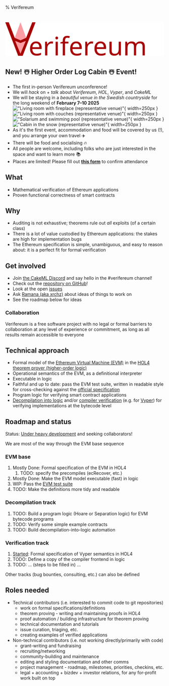 % Verifereum

# !["Verifereum logo"](verifereum-logo-big.svg "Verifereum")

## New! ☃️ Higher Order Log Cabin ☃️ Event!
- The first in-person Verifereum unconference!
- We will *hack* on + *talk* about *Verifereum*, *HOL*, *Vyper*, and *CakeML*
- We will be staying in a *beautiful venue in the Swedish countryside* for the long weekend of **February 7–10 2025** <br>
    !["Living room with fireplace (representative venue)"](venue1.png "fireplace"){ width=250px } !["Living room with couches (representative venue)"](venue2.png "couches"){ width=250px }
    !["Solarium and swimming pool (representative venue)"](venue3.png "solarium"){ width=250px } !["Cabin in the snow (representative venue)"](venue4.png "snow"){ width=250px }
- As it's the first event, accommodation and food will be covered by us (!), and you arrange your own travel ✈️
- There will be food and socialising 🔥
- All people are welcome, including folks who are just interested in the space and want to learn more 📚
- Places are limited! Please fill out **[this form](https://forms.gle/KzT7VJe2n8S1dKmN8)** to confirm attendance

## What

- Mathematical verification of Ethereum applications
- Proven functional correctness of smart contracts

## Why

- Auditing is not exhaustive; theorems rule out _all_ exploits (of a certain class)
- There is a lot of value custodied by Ethereum applications: the stakes are high for implementation bugs
- The Ethereum specification is simple, unambiguous, and easy to reason about: it is a perfect fit for formal verification

## Get involved
- Join [the CakeML Discord](https://discord.gg/a8UUs6Ce6m) and say hello in the #verifereum channel!
- Check out the [repository on GitHub](https://github.com/verifereum/verifereum)!
- Look at the open [issues](https://github.com/verifereum/verifereum/issues)
- Ask [Ramana (aka xrchz)](https://github.com/xrchz) about ideas of things to work on
- See the roadmap below for ideas

### Collaboration

Verifereum is a free software project with no legal or formal barriers to collaboration at any level of experience or commitment, as long as all results remain accessible to everyone

## Technical approach

- Formal model of the [Ethereum Virtual Machine (EVM)](https://ethereum.org/en/developers/docs/evm/) in the [HOL4 theorem prover (higher-order logic)](https://hol-theorem-prover.org)
- Operational semantics of the EVM, as a definitional interpreter
- Executable in logic
- Faithful and up to date: pass the EVM test suite, written in readable style for cross-checking against the [official specification](https://github.com/ethereum/execution-specs/)
- Program logic for verifying smart contract applications
- [Decompilation into logic](https://www.cl.cam.ac.uk/~mom22/decompilation/) and/or [compiler verification](https://cakeml.org) (e.g. for [Vyper](https://vyperlang.org)) for verifying implementations at the bytecode level

## Roadmap and status

Status: [Under heavy development](https://github.com/verifereum/verifereum/commits/main/) and seeking collaborators!

We are most of the way through the EVM base sequence

### EVM base
1. Mostly Done: Formal specification of the EVM in HOL4
   1. TODO: specify the precompiles (ecRecover, etc.)
2. Mostly Done: Make the EVM model executable (fast) in logic
3. WIP: Pass the [EVM test suite](https://github.com/ethereum/tests/)
4. TODO: Make the definitions more tidy and readable

### Decompilation track
1. TODO: Build a program logic (Hoare or Separation logic) for EVM bytecode programs
2. TODO: Verify some simple example contracts
3. TODO: Build decompilation-into-logic automation

### Verification track
1. [Started](https://github.com/xrchz/vyper-hol): Formal specification of Vyper semantics in HOL4
2. TODO: Define a copy of the compiler frontend in logic
3. TODO: ... (steps to be filled in) ...

Other tracks (bug bounties, consulting, etc.) can also be defined

## Roles needed
- Technical contributors (i.e. interested to commit code to git repositories)
    - work on formal specifications/definitions
    - theorem proving - writing and maintaining proofs in HOL4
    - proof automation / building infrastructure for theorem proving
    - technical documentation and tutorials
    - issue curation, triaging, etc.
    - creating examples of verified applications
- Non-technical contributors (i.e. not working directly/primarily with code)
    - grant-writing and fundraising
    - recruiting/networking
    - community-building and maintenance
    - editing and styling documentation and other comms
    - project management - roadmap, milestones, priorities, checkins, etc.
    - legal + accounting + bizdev + investor relations, for any for-profit work built on top
